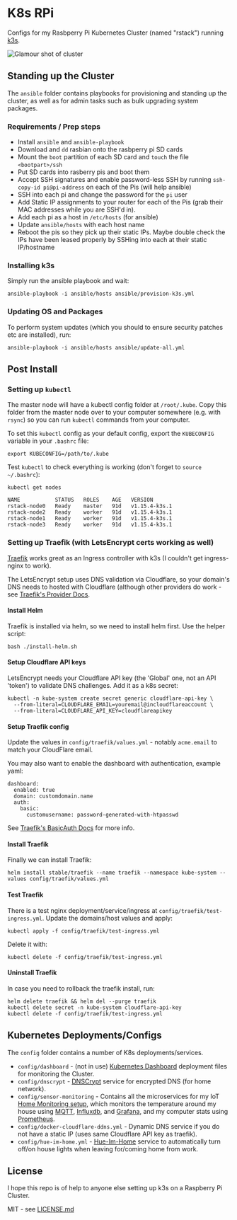 # K8s RPi

Configs for my Rasbperry Pi Kubernetes Cluster (named "rstack") running [k3s](https://k3s.io/).

![Glamour shot of cluster](https://selexin.com/assets/img/2019-04-12-rpi-cluster.jpg)


## Standing up the Cluster
The `ansible` folder contains playbooks for provisioning and standing up the cluster, as well
as for admin tasks such as bulk upgrading system packages.

### Requirements / Prep steps
 - Install `ansible` and `ansible-playbook`
 - Download and `dd` rasbian onto the rasbperry pi SD cards
 - Mount the `boot` partition of each SD card and `touch` the file `<bootpart>/ssh`
 - Put SD cards into rasberry pis and boot them
 - Accept SSH signatures and enable password-less SSH by running `ssh-copy-id pi@pi-address` on each of the Pis (will help ansible)
 - SSH into each pi and change the password for the `pi` user
 - Add Static IP assignments to your router for each of the Pis (grab their MAC addresses while you are SSH'd in).
 - Add each pi as a host in `/etc/hosts` (for ansible)
 - Update `ansible/hosts` with each host name
 - Reboot the pis so they pick up their static IPs. Maybe double check the IPs have been leased properly by SSHing into each at their static IP/hostname

### Installing k3s
Simply run the ansible playbook and wait:
```
ansible-playbook -i ansible/hosts ansible/provision-k3s.yml
```

### Updating OS and Packages
To perform system updates (which you should to ensure security patches etc are installed), run:
```
ansible-playbook -i ansible/hosts ansible/update-all.yml
```

## Post Install
### Setting up `kubectl`
The master node will have a kubectl config folder at `/root/.kube`. Copy this folder from the master node
over to your computer somewhere (e.g. with `rsync`) so you can run `kubectl` commands from your computer.

To set this `kubectl` config as your default config, export the `KUBECONFIG` variable in your `.bashrc` file:
```
export KUBECONFIG=/path/to/.kube
```

Test `kubectl` to check everything is working (don't forget to `source ~/.bashrc`):
```
kubectl get nodes
```

```
NAME           STATUS   ROLES    AGE   VERSION
rstack-node0   Ready    master   91d   v1.15.4-k3s.1
rstack-node2   Ready    worker   91d   v1.15.4-k3s.1
rstack-node1   Ready    worker   91d   v1.15.4-k3s.1
rstack-node3   Ready    worker   91d   v1.15.4-k3s.1
```

### Setting up Traefik (with LetsEncrypt certs working as well)
[Traefik](https://docs.traefik.io/) works great as an Ingress controller with k3s (I couldn't get ingress-nginx to work).

The LetsEncrypt setup uses DNS validation via Cloudflare, so your domain's DNS needs to hosted with Cloudflare (although other providers do work - see [Traefik's Provider Docs](https://docs.traefik.io/https/acme/#providers).

#### Install Helm
Traefik is installed via helm, so we need to install helm first. Use the helper script:
```
bash ./install-helm.sh
```

#### Setup Cloudflare API keys
LetsEncrypt needs your Cloudflare API key (the 'Global' one, not an API 'token') to validate DNS challenges.
Add it as a k8s secret:
```
kubectl -n kube-system create secret generic cloudflare-api-key \
  --from-literal=CLOUDFLARE_EMAIL=youremail@incloudflareaccount \
  --from-literal=CLOUDFLARE_API_KEY=cloudflareapikey
```

#### Setup Traefik config
Update the values in `config/traefik/values.yml` - notably `acme.email` to match your CloudFlare email.

You may also want to enable the dashboard with authentication, example yaml:
```
dashboard:
  enabled: true
  domain: customdomain.name
  auth:
    basic:
      customusername: password-generated-with-htpasswd
```
See [Traefik's BasicAuth Docs](https://docs.traefik.io/v2.0/middlewares/basicauth/) for more info.

#### Install Traefik
Finally we can install Traefik:
```
helm install stable/traefik --name traefik --namespace kube-system --values config/traefik/values.yml
```

#### Test Traefik
There is a test nginx deployment/service/ingress at `config/traefik/test-ingress.yml`. Update the domains/host values and apply:
```
kubectl apply -f config/traefik/test-ingress.yml
```

Delete it with:
```
kubectl delete -f config/traefik/test-ingress.yml
```

#### Uninstall Traefik
In case you need to rollback the traefik install, run:
```
helm delete traefik && helm del --purge traefik
kubectl delete secret -n kube-system cloudflare-api-key
kubectl delete -f config/traefik/test-ingress.yml
```

## Kubernetes Deployments/Configs
The `config` folder contains a number of K8s deployments/services.

- `config/dashboard` - (not in use) [Kubernetes Dashboard](https://kubernetes.io/docs/tasks/access-application-cluster/web-ui-dashboard/) deployment files for monitoring the Cluster.
- `config/dnscrypt` - [DNSCrypt](https://www.dnscrypt.org/) service for encrypted DNS (for home network).
- `config/sensor-monitoring` - Contains all the microservices for my IoT [Home Monitoring setup](https://github.com/se1exin/home-monitoring), which monitors the temperature around my house using [MQTT](https://mqtt.org/), [Influxdb](https://www.influxdata.com/products/influxdb-overview/), and [Grafana](https://grafana.com/), and my computer stats using [Prometheus](https://prometheus.io/docs/introduction/overview/).
- `config/docker-cloudflare-ddns.yml` - Dynamic DNS service if you do not have a static IP (uses same Cloudflare API key as traefik).
- `config/hue-im-home.yml` - [Hue-Im-Home](https://github.com/se1exin/Hue-Im-Home) service to automatically turn off/on house lights when leaving for/coming home from work.

## License
I hope this repo is of help to anyone else setting up k3s on a Raspberry Pi Cluster.

MIT - see [LICENSE.md](LICENSE.md)